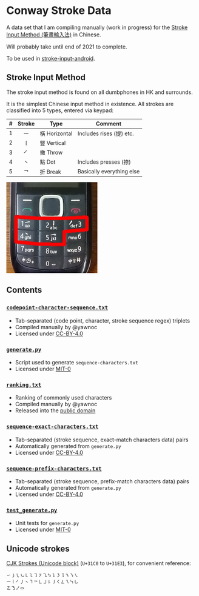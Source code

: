 # Conway Stroke Data

A data set that I am compiling manually (work in progress)
for the [Stroke Input Method (筆畫輸入法)] in Chinese.

Will probably take until end of 2021 to complete.

To be used in [stroke-input-android].


## Stroke Input Method

The stroke input method is found on all dumbphones in HK and surrounds.

It is the simplest Chinese input method in existence.
All strokes are classified into 5 types, entered via keypad:

| \# | Stroke | Type | Comment |
| -: | :-: | - | - |
| 1 | ㇐ | 橫 Horizontal | Includes rises (提) etc. |
| 2 | ㇑ | 豎 Vertical | |
| 3 | ㇒ | 撇 Throw | |
| 4 | ㇔ | 點 Dot | Includes presses (捺) |
| 5 | ㇖ | 折 Break | Basically everything else |

![Picture of a dumbphone with stroke input method on keys 1 to 5.][dumbphone]

[Stroke Input Method (筆畫輸入法)]: https://zh.wikipedia.org/wiki/筆畫輸入法
[stroke-input-android]: https://github.com/stroke-input/stroke-input-android
[dumbphone]: dumbphone-stroke-input.jpg


## Contents

### [`codepoint-character-sequence.txt`]

- Tab-separated (code point, character, stroke sequence regex) triplets
- Compiled manually by @yawnoc
- Licensed under [CC-BY-4.0]

### [`generate.py`]

- Script used to generate `sequence-characters.txt`
- Licensed under [MIT-0]

### [`ranking.txt`]

- Ranking of commonly used characters
- Compiled manually by @yawnoc
- Released into the [public domain]

### [`sequence-exact-characters.txt`]

- Tab-separated (stroke sequence, exact-match characters data) pairs
- Automatically generated from `generate.py`
- Licensed under [CC-BY-4.0]

### [`sequence-prefix-characters.txt`]

- Tab-separated (stroke sequence, prefix-match characters data) pairs
- Automatically generated from `generate.py`
- Licensed under [CC-BY-4.0]

### [`test_generate.py`]

- Unit tests for `generate.py`
- Licensed under [MIT-0]

[`codepoint-character-sequence.txt`]: codepoint-character-sequence.txt
[`generate.py`]: generate.py
[`ranking.txt`]: ranking.txt
[`sequence-exact-characters.txt`]: sequence-exact-characters.txt
[`sequence-prefix-characters.txt`]: sequence-prefix-characters.txt
[`test_generate.py`]: test_generate.py
[CC-BY-4.0]: https://creativecommons.org/licenses/by/4.0/
[MIT-0]: https://spdx.org/licenses/MIT-0
[public domain]: https://creativecommons.org/publicdomain/zero/1.0/


## Unicode strokes

[CJK Strokes (Unicode block)] (`U+31C0` to `U+31E3`),
for convenient reference:

````
㇀㇁㇂㇃㇄㇅㇆㇇㇈㇉㇊㇋㇌㇍㇎㇏
㇐㇑㇒㇓㇔㇕㇖㇗㇘㇙㇚㇛㇜㇝㇞㇟
㇠㇡㇢㇣
````

[CJK Strokes (Unicode block)]:
  https://en.wikipedia.org/wiki/CJK_Strokes_(Unicode_block)
